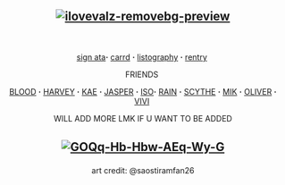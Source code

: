## <p align="center"><a href='https://postimg.cc/23dH3dHW' target='_blank'><img src='https://i.postimg.cc/23dH3dHW/ilovevalz-removebg-preview.png' border='0' alt='ilovevalz-removebg-preview'/></a>
‎ <p align="center">[sign ata](https://fragariaknight.atabook.org/)**·** [carrd](https://fragariaknight.carrd.co/) **·** [listography](https://listography.com/vilkisser) **·** [rentry](https://rentry.co/blondeshortcake)
‎ <p align="center"> FRIENDS
‎ <p align="center">[BLOOD](https://github.com/cupiddict) **·** [HARVEY](https://github.com/bathroombreak) **·** [KAE](https://github.com/aotakae) **·** [JASPER](https://github.com/hua-binan) **·** [ISO](https://github.com/yaoidemon)**·** [RAIN](https://github.com/orekoto) **·** [SCYTHE](https://github.com/augurelt) **·** [MIK](https://github.com/togainunochi) **·** [OLIVER](https://github.com/bloodyworship) **·** [VIVI](https://github.com/yumefujo)
‎ <p align="center"> WILL ADD MORE LMK IF U WANT TO BE ADDED
## <p align="center"><a href='https://postimg.cc/5Hmjft9T' target='_blank'><img src='https://i.postimg.cc/5Hmjft9T/GOQq-Hb-Hbw-AEq-Wy-G.jpg' border='0' alt='GOQq-Hb-Hbw-AEq-Wy-G'/></a>
<p align="center"> art credit: @saostiramfan26
